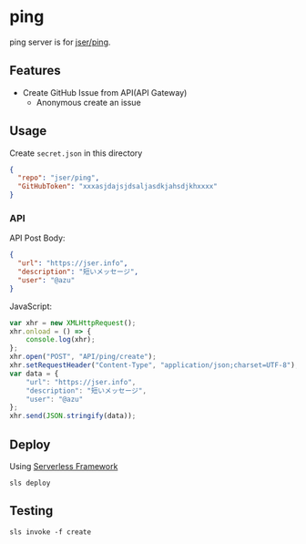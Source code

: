 # ping

ping server is for [jser/ping](https://github.com/jser/ping "jser/ping: ping! your issus").

## Features

- Create GitHub Issue from API(API Gateway)
    - Anonymous create an issue

## Usage

Create `secret.json` in this directory

```json
{
  "repo": "jser/ping",
  "GitHubToken": "xxxasjdajsjdsaljasdkjahsdjkhxxxx"
}
```

### API

API Post Body:

```json
{
  "url": "https://jser.info",
  "description": "短いメッセージ",
  "user": "@azu"
}
```

JavaScript:

```js
var xhr = new XMLHttpRequest();
xhr.onload = () => {
    console.log(xhr);
};
xhr.open("POST", "API/ping/create");
xhr.setRequestHeader("Content-Type", "application/json;charset=UTF-8");
var data = {
    "url": "https://jser.info",
    "description": "短いメッセージ",
    "user": "@azu"
};
xhr.send(JSON.stringify(data));
```

## Deploy

Using [Serverless Framework](https://serverless.com/ "Serverless Framework")

    sls deploy

## Testing

    sls invoke -f create